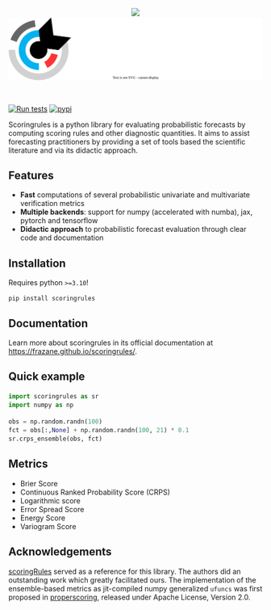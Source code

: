 <p align="center">
  <img src="docs/assets/images/banner_light.svg#gh-light-mode-only" />
  <img src="docs/assets/images/banner_dark.svg#gh-dark-mode-only" />
</p>

<br>

[![Run tests](https://github.com/frazane/scoringrules/actions/workflows/run_tests.yml/badge.svg?branch=main)](https://github.com/frazane/scoringrules/actions/workflows/run_tests.yml)
[![pypi](https://img.shields.io/pypi/v/scoringrules.svg?colorB=<brightgreen>)](https://pypi.python.org/pypi/scoringrules/)

Scoringrules is a python library for evaluating probabilistic forecasts by computing
scoring rules and other diagnostic quantities. It aims to assist forecasting practitioners by
providing a set of tools based the scientific literature and via its didactic approach.

## Features

- **Fast** computations of several probabilistic univariate and multivariate verification metrics
- **Multiple backends**: support for numpy (accelerated with numba), jax, pytorch and tensorflow
- **Didactic approach** to probabilistic forecast evaluation through clear code and documentation

## Installation
Requires python `>=3.10`!

```
pip install scoringrules
```

## Documentation

Learn more about scoringrules in its official documentation at https://frazane.github.io/scoringrules/.


## Quick example
```python
import scoringrules as sr
import numpy as np

obs = np.random.randn(100)
fct = obs[:,None] + np.random.randn(100, 21) * 0.1
sr.crps_ensemble(obs, fct)
```

## Metrics
- Brier Score
- Continuous Ranked Probability Score (CRPS)
- Logarithmic score
- Error Spread Score
- Energy Score
- Variogram Score

## Acknowledgements
[scoringRules](https://cran.r-project.org/web/packages/scoringRules/index.html) served as a reference for this library. The authors did an outstanding work which greatly facilitated ours. The implementation of the ensemble-based metrics as jit-compiled numpy generalized `ufuncs` was first proposed in [properscoring](https://github.com/properscoring/properscoring), released under Apache License, Version 2.0.

